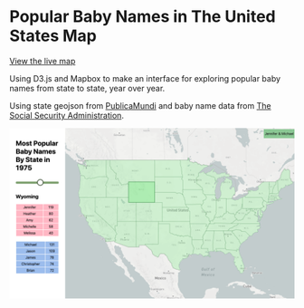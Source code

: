 # Popular Baby Names in The United States Map

[View the live map](https://popular-names-map.onrender.com/)

Using D3.js and Mapbox to make an interface for exploring popular baby names from state to state, year over year.

Using state geojson from [PublicaMundi](https://github.com/PublicaMundi/MappingAPI/blob/master/data/geojson/us-states.json?short_path=1c1ebe5) and baby name data from [The Social Security Administration](https://www.ssa.gov/oact/babynames/limits.html).

![](popular-names-map.png)
